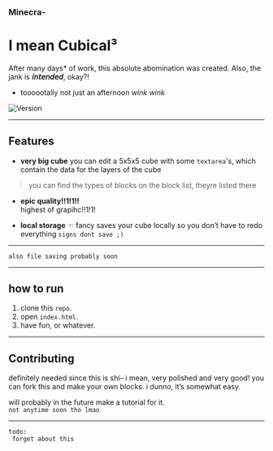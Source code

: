 ### Minecra-
# I mean Cubical³

After many days* of work, this absolute abomination was created. Also, the jank is **𝘪𝘯𝘵𝘦𝘯𝘥𝘦𝘥**, okay?!  
* toooootally not just an afternoon *wink wink*

![Version](https://img.shields.io/badge/ver-1.0-555?style=flat&color=1D1C22)

---

## Features

- **very big cube**
  you can edit a 5x5x5 cube with some `textarea`'s, which contain the data for the layers of the cube
> you can find the types of blocks on the block list, theyre listed there

- **epic quality!!1!1!!**  
  highest of grapihc!!1!1!

- **local storage** ☜ fancy
  saves your cube locally so you don’t have to redo everything
  `signs dont save ;)`

---

  `also file saving probably soon`

---

## how to run

1. clone this `repo`.  
2. open `index.html`.  
3. have fun, or whatever.  

---

## Contributing

definitely needed since this is shi– i mean, very polished and very good! you can fork this and make your own blocks. i dunno, it’s somewhat easy.  

will probably in the future make a tutorial for it.  
`not anytime soon tho lmao`

---

```
todo:
 forget about this
```
